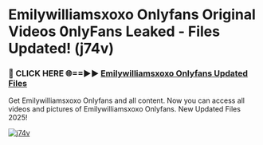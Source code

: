 # Emilywilliamsxoxo Onlyfans Original Videos 0nlyFans Leaked - Files Updated! (j74v)

<h3>🔴 CLICK HERE 🌐==►► <a href="https://tinyurl.com/ehrbuxhb" rel="nofollow">Emilywilliamsxoxo Onlyfans Updated Files</a></h3>

Get Emilywilliamsxoxo Onlyfans and all content. Now you can access all videos and pictures of Emilywilliamsxoxo Onlyfans. New Updated Files 2025!

[![j74v](https://i.imgur.com/lVYEuWS.gif)](https://tinyurl.com/ehrbuxhb)

